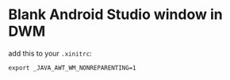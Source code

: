 # Blank Android Studio window in DWM

add this to your `.xinitrc`:

```
export _JAVA_AWT_WM_NONREPARENTING=1
```
